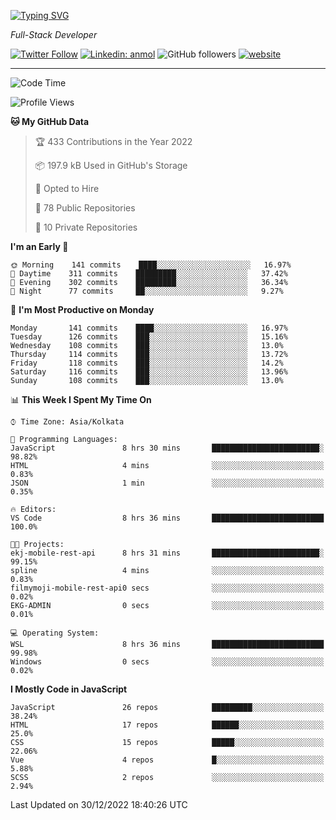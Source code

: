 [![Typing SVG](https://readme-typing-svg.herokuapp.com?lines=HI%2C+I'm+Tonal;I'm+a+Full+Stack+Developer)](https://git.io/typing-svg)

<p><em>Full-Stack Developer</em></p>

[![Twitter Follow](https://img.shields.io/twitter/follow/tonalmathew?style=flat)](https://twitter.com/intent/follow?screen_name=tonalmathew)
[![Linkedin: anmol](https://img.shields.io/badge/tonal-mathew?style=flat-square&logo=Linkedin&logoColor=white&link=https://www.linkedin.com/in/tonal-mathew/)](https://www.linkedin.com/in/tonal-mathew/)
![GitHub followers](https://img.shields.io/github/followers/tonalmathew?label=Follow&style=social)
[![website](https://img.shields.io/badge/Website-46a2f1.svg?&style=flat-square&logo=Google-Chrome&logoColor=white&link=http://tonalmathew.github.io/)](http://tonalmathew.github.io/)

---
<!--START_SECTION:waka-->
![Code Time](http://img.shields.io/badge/Code%20Time-875%20hrs%206%20mins-blue)

![Profile Views](http://img.shields.io/badge/Profile%20Views-1-blue)

**🐱 My GitHub Data** 

> 🏆 433 Contributions in the Year 2022
 > 
> 📦 197.9 kB Used in GitHub's Storage 
 > 
> 💼 Opted to Hire
 > 
> 📜 78 Public Repositories 
 > 
> 🔑 10 Private Repositories  
 > 
**I'm an Early 🐤** 

```text
🌞 Morning    141 commits    ████░░░░░░░░░░░░░░░░░░░░░   16.97% 
🌆 Daytime    311 commits    █████████░░░░░░░░░░░░░░░░   37.42% 
🌃 Evening    302 commits    █████████░░░░░░░░░░░░░░░░   36.34% 
🌙 Night      77 commits     ██░░░░░░░░░░░░░░░░░░░░░░░   9.27%

```
📅 **I'm Most Productive on Monday** 

```text
Monday       141 commits    ████░░░░░░░░░░░░░░░░░░░░░   16.97% 
Tuesday      126 commits    ███░░░░░░░░░░░░░░░░░░░░░░   15.16% 
Wednesday    108 commits    ███░░░░░░░░░░░░░░░░░░░░░░   13.0% 
Thursday     114 commits    ███░░░░░░░░░░░░░░░░░░░░░░   13.72% 
Friday       118 commits    ███░░░░░░░░░░░░░░░░░░░░░░   14.2% 
Saturday     116 commits    ███░░░░░░░░░░░░░░░░░░░░░░   13.96% 
Sunday       108 commits    ███░░░░░░░░░░░░░░░░░░░░░░   13.0%

```


📊 **This Week I Spent My Time On** 

```text
⌚︎ Time Zone: Asia/Kolkata

💬 Programming Languages: 
JavaScript               8 hrs 30 mins       ████████████████████████░   98.82% 
HTML                     4 mins              ░░░░░░░░░░░░░░░░░░░░░░░░░   0.83% 
JSON                     1 min               ░░░░░░░░░░░░░░░░░░░░░░░░░   0.35%

🔥 Editors: 
VS Code                  8 hrs 36 mins       █████████████████████████   100.0%

🐱‍💻 Projects: 
ekj-mobile-rest-api      8 hrs 31 mins       ████████████████████████░   99.15% 
spline                   4 mins              ░░░░░░░░░░░░░░░░░░░░░░░░░   0.83% 
filmymoji-mobile-rest-api0 secs              ░░░░░░░░░░░░░░░░░░░░░░░░░   0.02% 
EKG-ADMIN                0 secs              ░░░░░░░░░░░░░░░░░░░░░░░░░   0.01%

💻 Operating System: 
WSL                      8 hrs 36 mins       █████████████████████████   99.98% 
Windows                  0 secs              ░░░░░░░░░░░░░░░░░░░░░░░░░   0.02%

```

**I Mostly Code in JavaScript** 

```text
JavaScript               26 repos            █████████░░░░░░░░░░░░░░░░   38.24% 
HTML                     17 repos            ██████░░░░░░░░░░░░░░░░░░░   25.0% 
CSS                      15 repos            █████░░░░░░░░░░░░░░░░░░░░   22.06% 
Vue                      4 repos             █░░░░░░░░░░░░░░░░░░░░░░░░   5.88% 
SCSS                     2 repos             ░░░░░░░░░░░░░░░░░░░░░░░░░   2.94%

```



 Last Updated on 30/12/2022 18:40:26 UTC
<!--END_SECTION:waka-->
